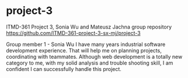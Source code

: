 # project-3
ITMD-361 Project 3, Sonia Wu and Mateusz Jachna group repository
https://github.com/ITMD-361-project-3-sx-mj/project-3

Group member 1 - Sonia Wu
I have many years industrial software development experience. That will help me on planning projects, coordinating with teammates. Although web development is a totally new category to me, with my solid analysis and trouble shooting skill, I am confident I can successfully handle this project.
